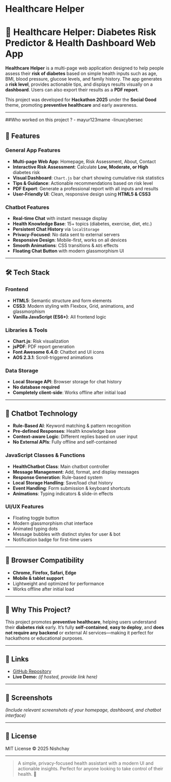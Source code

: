 # Healthcare Helper

# 🏥 Healthcare Helper: Diabetes Risk Predictor & Health Dashboard Web App

**Healthcare Helper** is a multi-page web application designed to help people assess their **risk of diabetes** based on simple health inputs such as age, BMI, blood pressure, glucose levels, and family history. The app generates a **risk level**, provides actionable tips, and displays results visually on a **dashboard**. Users can also export their results as a **PDF report**.

This project was developed for **Hackathon 2025** under the **Social Good** theme, promoting **preventive healthcare** and early awareness.

---
##Who worked on this project ? 
	- mayur123mame
 -linuxcybersec


## 🌟 Features

### General App Features
- **Multi-page Web App**: Homepage, Risk Assessment, About, Contact
- **Interactive Risk Assessment**: Calculate **Low, Moderate, or High** diabetes risk
- **Visual Dashboard**: `Chart.js` bar chart showing cumulative risk statistics
- **Tips & Guidance**: Actionable recommendations based on risk level
- **PDF Export**: Generate a professional report with all inputs and results
- **User-Friendly UI**: Clean, responsive design using **HTML5 & CSS3**

### Chatbot Features
- **Real-time Chat** with instant message display
- **Health Knowledge Base**: 15+ topics (diabetes, exercise, diet, etc.)
- **Persistent Chat History** via `localStorage`
- **Privacy-Focused**: No data sent to external servers
- **Responsive Design**: Mobile-first, works on all devices
- **Smooth Animations**: CSS transitions & `AOS` effects
- **Floating Chat Button** with modern glassmorphism UI

---

## 🛠️ Tech Stack

### Frontend
- **HTML5**: Semantic structure and form elements
- **CSS3**: Modern styling with Flexbox, Grid, animations, and glassmorphism
- **Vanilla JavaScript (ES6+)**: All frontend logic

### Libraries & Tools
- **Chart.js**: Risk visualization
- **jsPDF**: PDF report generation
- **Font Awesome 6.4.0**: Chatbot and UI icons
- **AOS 2.3.1**: Scroll-triggered animations

### Data Storage
- **Local Storage API**: Browser storage for chat history
- **No database required**
- **Completely client-side**: Works offline after initial load

---

## 🤖 Chatbot Technology

- **Rule-Based AI**: Keyword matching & pattern recognition
- **Pre-defined Responses**: Health knowledge base
- **Context-aware Logic**: Different replies based on user input
- **No External APIs**: Fully offline and self-contained

### JavaScript Classes & Functions
- **HealthChatbot Class**: Main chatbot controller
- **Message Management**: Add, format, and display messages
- **Response Generation**: Rule-based system
- **Local Storage Handling**: Save/load chat history
- **Event Handling**: Form submission & keyboard shortcuts
- **Animations**: Typing indicators & slide-in effects

### UI/UX Features
- Floating toggle button
- Modern glassmorphism chat interface
- Animated typing dots
- Message bubbles with distinct styles for user & bot
- Notification badge for first-time users

---

## 📱 Browser Compatibility
- **Chrome, Firefox, Safari, Edge**
- **Mobile & tablet support**
- Lightweight and optimized for performance
- Works offline after initial load

---

## 🎯 Why This Project?
This project promotes **preventive healthcare**, helping users understand their **diabetes risk** early. It’s fully **self-contained**, **easy to deploy**, and **does not require any backend** or external AI services—making it perfect for hackathons or educational purposes.

---

## 🔗 Links
- [GitHub Repository](https://github.com/linuxcybersec/Healthcare-Helper)  
- **Live Demo:** *(if hosted, provide link here)*  

---

## 📸 Screenshots
*(Include relevant screenshots of your homepage, dashboard, and chatbot interface)*

---

## 📝 License
MIT License © 2025 Nishchay 

---

> A simple, privacy-focused health assistant with a modern UI and actionable insights. Perfect for anyone looking to take control of their health. 💙

